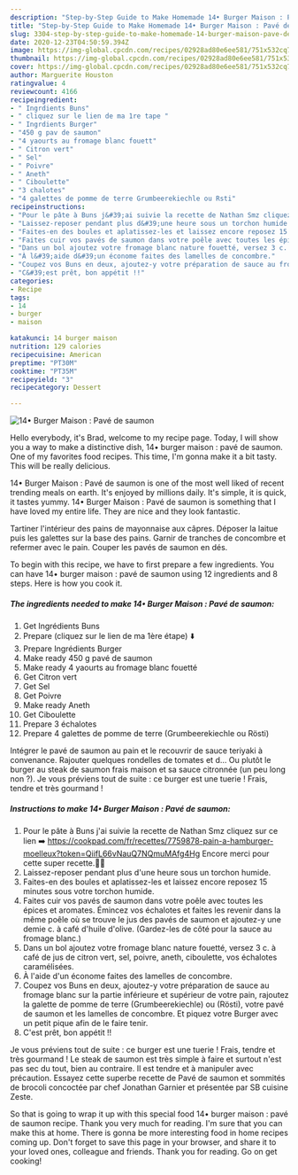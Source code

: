 ```yaml
---
description: "Step-by-Step Guide to Make Homemade 14• Burger Maison : Pavé de saumon"
title: "Step-by-Step Guide to Make Homemade 14• Burger Maison : Pavé de saumon"
slug: 3304-step-by-step-guide-to-make-homemade-14-burger-maison-pave-de-saumon
date: 2020-12-23T04:50:59.394Z
image: https://img-global.cpcdn.com/recipes/02928ad80e6ee581/751x532cq70/14•-burger-maison-pave-de-saumon-photo-principale-de-la-recette.jpg
thumbnail: https://img-global.cpcdn.com/recipes/02928ad80e6ee581/751x532cq70/14•-burger-maison-pave-de-saumon-photo-principale-de-la-recette.jpg
cover: https://img-global.cpcdn.com/recipes/02928ad80e6ee581/751x532cq70/14•-burger-maison-pave-de-saumon-photo-principale-de-la-recette.jpg
author: Marguerite Houston
ratingvalue: 4
reviewcount: 4166
recipeingredient:
- " Ingrdients Buns"
- " cliquez sur le lien de ma 1re tape "
- " Ingrdients Burger"
- "450 g pav de saumon"
- "4 yaourts au fromage blanc fouett"
- " Citron vert"
- " Sel"
- " Poivre"
- " Aneth"
- " Ciboulette"
- "3 chalotes"
- "4 galettes de pomme de terre Grumbeerekiechle ou Rsti"
recipeinstructions:
- "Pour le pâte à Buns j&#39;ai suivie la recette de Nathan Smz cliquez sur ce lien ➡️ https://cookpad.com/fr/recettes/7759878-pain-a-hamburger-moelleux?token=QiifL66vNauQ7NQmuMAfg4Hg Encore merci pour cette super recette.👍🏼"
- "Laissez-reposer pendant plus d&#39;une heure sous un torchon humide."
- "Faites-en des boules et aplatissez-les et laissez encore reposez 15 minutes sous votre torchon humide."
- "Faites cuir vos pavés de saumon dans votre poêle avec toutes les épices et aromates. Émincez vos échalotes et faites les revenir dans la même poêle où se trouve le jus des pavés de saumon et ajoutez-y une demie c. à café d&#39;huile d&#39;olive. (Gardez-les de côté pour la sauce au fromage blanc.)"
- "Dans un bol ajoutez votre fromage blanc nature fouetté, versez 3 c. à café de jus de citron vert, sel, poivre, aneth, ciboulette, vos échalotes caramélisées."
- "À l&#39;aide d&#39;un économe faites des lamelles de concombre."
- "Coupez vos Buns en deux, ajoutez-y votre préparation de sauce au fromage blanc sur la partie inférieure et supérieur de votre pain, rajoutez la galette de pomme de terre (Grumbeerekiechle) ou (Rösti), votre pavé de saumon et les lamelles de concombre. Et piquez votre Burger avec un petit pique afin de le faire tenir."
- "C&#39;est prêt, bon appétit !!"
categories:
- Recipe
tags:
- 14
- burger
- maison

katakunci: 14 burger maison 
nutrition: 129 calories
recipecuisine: American
preptime: "PT30M"
cooktime: "PT35M"
recipeyield: "3"
recipecategory: Dessert

---
```



![14• Burger Maison : Pavé de saumon](https://img-global.cpcdn.com/recipes/02928ad80e6ee581/751x532cq70/14•-burger-maison-pave-de-saumon-photo-principale-de-la-recette.jpg)

Hello everybody, it's Brad, welcome to my recipe page. Today, I will show you a way to make a distinctive dish, 14• burger maison : pavé de saumon. One of my favorites food recipes. This time, I'm gonna make it a bit tasty. This will be really delicious.

14• Burger Maison : Pavé de saumon is one of the most well liked of recent trending meals on earth. It's enjoyed by millions daily. It's simple, it is quick, it tastes yummy. 14• Burger Maison : Pavé de saumon is something that I have loved my entire life. They are nice and they look fantastic.

Tartiner l&#39;intérieur des pains de mayonnaise aux câpres. Déposer la laitue puis les galettes sur la base des pains. Garnir de tranches de concombre et refermer avec le pain. Couper les pavés de saumon en dés.


To begin with this recipe, we have to first prepare a few ingredients. You can have 14• burger maison : pavé de saumon using 12 ingredients and 8 steps. Here is how you cook it.

<!--inarticleads1-->

##### The ingredients needed to make 14• Burger Maison : Pavé de saumon:

1. Get  Ingrédients Buns
1. Prepare  (cliquez sur le lien de ma 1ère étape) ⬇️
1. Prepare  Ingrédients Burger
1. Make ready 450 g pavé de saumon
1. Make ready 4 yaourts au fromage blanc fouetté
1. Get  Citron vert
1. Get  Sel
1. Get  Poivre
1. Make ready  Aneth
1. Get  Ciboulette
1. Prepare 3 échalotes
1. Prepare 4 galettes de pomme de terre (Grumbeerekiechle ou Rösti)


Intégrer le pavé de saumon au pain et le recouvrir de sauce teriyaki à convenance. Rajouter quelques rondelles de tomates et d… Ou plutôt le burger au steak de saumon frais maison et sa sauce citronnée (un peu long non ?). Je vous préviens tout de suite : ce burger est une tuerie ! Frais, tendre et très gourmand ! 

<!--inarticleads2-->

##### Instructions to make 14• Burger Maison : Pavé de saumon:

1. Pour le pâte à Buns j&#39;ai suivie la recette de Nathan Smz cliquez sur ce lien ➡️ https://cookpad.com/fr/recettes/7759878-pain-a-hamburger-moelleux?token=QiifL66vNauQ7NQmuMAfg4Hg Encore merci pour cette super recette.👍🏼
1. Laissez-reposer pendant plus d&#39;une heure sous un torchon humide.
1. Faites-en des boules et aplatissez-les et laissez encore reposez 15 minutes sous votre torchon humide.
1. Faites cuir vos pavés de saumon dans votre poêle avec toutes les épices et aromates. Émincez vos échalotes et faites les revenir dans la même poêle où se trouve le jus des pavés de saumon et ajoutez-y une demie c. à café d&#39;huile d&#39;olive. (Gardez-les de côté pour la sauce au fromage blanc.)
1. Dans un bol ajoutez votre fromage blanc nature fouetté, versez 3 c. à café de jus de citron vert, sel, poivre, aneth, ciboulette, vos échalotes caramélisées.
1. À l&#39;aide d&#39;un économe faites des lamelles de concombre.
1. Coupez vos Buns en deux, ajoutez-y votre préparation de sauce au fromage blanc sur la partie inférieure et supérieur de votre pain, rajoutez la galette de pomme de terre (Grumbeerekiechle) ou (Rösti), votre pavé de saumon et les lamelles de concombre. Et piquez votre Burger avec un petit pique afin de le faire tenir.
1. C&#39;est prêt, bon appétit !!


Je vous préviens tout de suite : ce burger est une tuerie ! Frais, tendre et très gourmand ! Le steak de saumon est très simple à faire et surtout n&#39;est pas sec du tout, bien au contraire. Il est tendre et à manipuler avec précaution. Essayez cette superbe recette de Pavé de saumon et sommités de brocoli concoctée par chef Jonathan Garnier et présentée par SB cuisine Zeste. 

So that is going to wrap it up with this special food 14• burger maison : pavé de saumon recipe. Thank you very much for reading. I'm sure that you can make this at home. There is gonna be more interesting food in home recipes coming up. Don't forget to save this page in your browser, and share it to your loved ones, colleague and friends. Thank you for reading. Go on get cooking!
